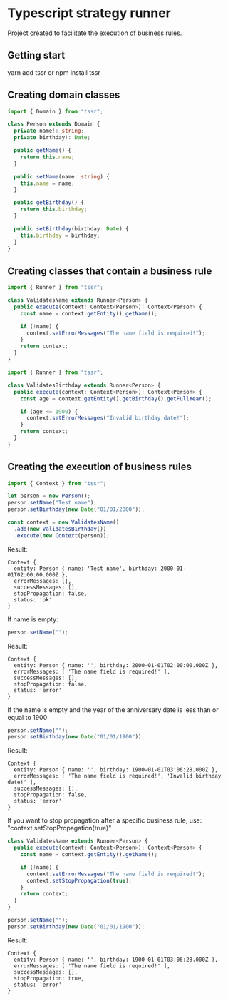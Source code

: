 # Typescript strategy runner

Project created to facilitate the execution of business rules.

## Getting start

yarn add tssr
or
npm install tssr

## Creating domain classes

```typescript
import { Domain } from "tssr";

class Person extends Domain {
  private name!: string;
  private birthday!: Date;

  public getName() {
    return this.name;
  }

  public setName(name: string) {
    this.name = name;
  }

  public getBirthday() {
    return this.birthday;
  }

  public setBirthday(birthday: Date) {
    this.birthday = birthday;
  }
}
```

## Creating classes that contain a business rule

```typescript
import { Runner } from "tssr";

class ValidatesName extends Runner<Person> {
  public execute(context: Context<Person>): Context<Person> {
    const name = context.getEntity().getName();

    if (!name) {
      context.setErrorMessages("The name field is required!");
    }
    return context;
  }
}
```

```typescript
import { Runner } from "tssr";

class ValidatesBirthday extends Runner<Person> {
  public execute(context: Context<Person>): Context<Person> {
    const age = context.getEntity().getBirthday().getFullYear();

    if (age <= 1900) {
      context.setErrorMessages("Invalid birthday date!");
    }
    return context;
  }
}
```

## Creating the execution of business rules

```typescript
import { Context } from "tssr";

let person = new Person();
person.setName("Test name");
person.setBirthday(new Date("01/01/2000"));

const context = new ValidatesName()
  .add(new ValidatesBirthday())
  .execute(new Context(person));
```

Result:

```
Context {
  entity: Person { name: 'Test name', birthday: 2000-01-01T02:00:00.000Z },
  errorMessages: [],
  successMessages: [],
  stopPropagation: false,
  status: 'ok'
}
```

If name is empty:

```typescript
person.setName("");
```

Result:

```
Context {
  entity: Person { name: '', birthday: 2000-01-01T02:00:00.000Z },
  errorMessages: [ 'The name field is required!' ],
  successMessages: [],
  stopPropagation: false,
  status: 'error'
}
```

If the name is empty and the year of the anniversary date is less than or equal to 1900:

```typescript
person.setName("");
person.setBirthday(new Date("01/01/1900"));
```

Result:

```
Context {
  entity: Person { name: '', birthday: 1900-01-01T03:06:28.000Z },
  errorMessages: [ 'The name field is required!', 'Invalid birthday date!' ],
  successMessages: [],
  stopPropagation: false,
  status: 'error'
}
```

If you want to stop propagation after a specific business rule, use: "context.setStopPropagation(true)"

```typescript
class ValidatesName extends Runner<Person> {
  public execute(context: Context<Person>): Context<Person> {
    const name = context.getEntity().getName();

    if (!name) {
      context.setErrorMessages("The name field is required!");
      context.setStopPropagation(true);
    }
    return context;
  }
}
```

```typescript
person.setName("");
person.setBirthday(new Date("01/01/1900"));
```

Result:

```
Context {
  entity: Person { name: '', birthday: 1900-01-01T03:06:28.000Z },
  errorMessages: [ 'The name field is required!' ],
  successMessages: [],
  stopPropagation: true,
  status: 'error'
}
```
